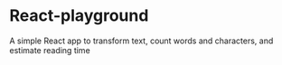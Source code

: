 # React-playground
A simple React app to transform text, count words and characters, and estimate reading time
